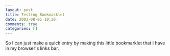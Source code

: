```yaml
---
layout: post
title: Testing Bookmarklet
date: 2003-08-05 10:20
comments: true
categories: []
---
```

So I can just make a quick entry by making this little bookmarklet that I have in my browser's links bar.
